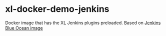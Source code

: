# xl-docker-demo-jenkins #

Docker image that has the XL Jenkins plugins preloaded.
Based on [Jenkins Blue Ocean image](https://hub.docker.com/r/jenkinsci/blueocean/tags/)


